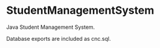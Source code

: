 # StudentManagementSystem
Java Student Management System.

Database exports are included as cnc.sql.

